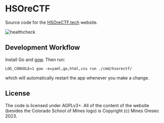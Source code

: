 # HSOreCTF

Source code for the [HSOreCTF.tech](http://HSOreCTF.tech) website.

![healthcheck]( https://healthchecks.io/badge/01b7201d-dab8-4530-8754-58cd26/ITZPiwk3-2/HSOreCTF.svg)

## Development Workflow

Install Go and [gow](https://github.com/mitranim/gow). Then run:
```
LOG_CONSOLE=1 gow -e=yaml,go,html,css run ./cmd/hsorectf/
```
which will automatically restart the app whenever you make a change.

## License

The code is licensed under AGPLv3+. All of the content of the website (besides
the Colorado School of Mines logo) is Copyright (c) Mines Oresec 2023.
